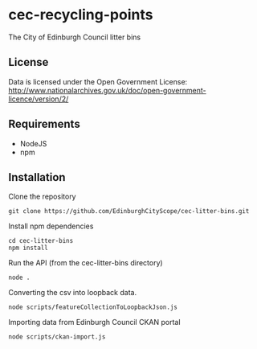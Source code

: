 # cec-recycling-points
The City of Edinburgh Council litter bins

## License

Data is licensed under the Open Government License: http://www.nationalarchives.gov.uk/doc/open-government-licence/version/2/

## Requirements

- NodeJS
- npm

## Installation

Clone the repository

```
git clone https://github.com/EdinburghCityScope/cec-litter-bins.git
```

Install npm dependencies

```
cd cec-litter-bins
npm install
```

Run the API (from the cec-litter-bins directory)

```
node .
```

Converting the csv into loopback data.

```
node scripts/featureCollectionToLoopbackJson.js
```

Importing data from Edinburgh Council CKAN portal

```
node scripts/ckan-import.js
```
